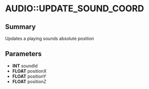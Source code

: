 # AUDIO::UPDATE_SOUND_COORD

## Summary
Updates a playing sounds absolute position

## Parameters
* **INT** soundId
* **FLOAT** positionX
* **FLOAT** positionY
* **FLOAT** positionZ